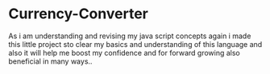 # Currency-Converter

As i am understanding and revising my java script concepts again i made this little project sto clear my basics and understanding of this language and also it will help me boost my confidence and for forward growing also beneficial in many ways..
